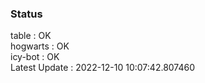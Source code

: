 ### Status


table : OK  
hogwarts : OK  
icy-bot : OK  
Latest Update : 2022-12-10 10:07:42.807460
